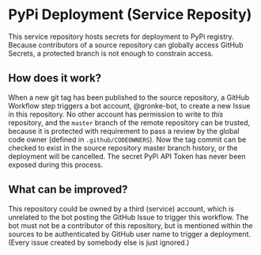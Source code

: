 PyPi Deployment (Service Reposity)
==================================

This service repository hosts secrets for deployment to PyPi registry.
Because contributors of a source repository can globally access GitHub Secrets, a protected branch is not enough to constrain access.

How does it work?
-----------------

When a new git tag has been published to the source repository, a GitHub Workflow step triggers a bot account, @gronke-bot, to create a new Issue in this repository.
No other account has permission to write to *this* repository, and the `master` branch of the remote repository can be trusted, because it is protected with requirement to pass a review by the global code owner (defined in `.github/CODEOWNERS`).
Now the tag commit can be checked to exist in the source repository master branch history, or the deployment will be cancelled.
The secret PyPi API Token has never been exposed during this process.

What can be improved?
---------------------

This repository could be owned by a third (service) account, which is unrelated to the bot posting the GitHub Issue to trigger this workflow.
The bot must not be a contributor of this repository, but is mentioned within the sources to be authenticated by GitHub user name to trigger a deployment.
(Every issue created by somebody else is just ignored.)
